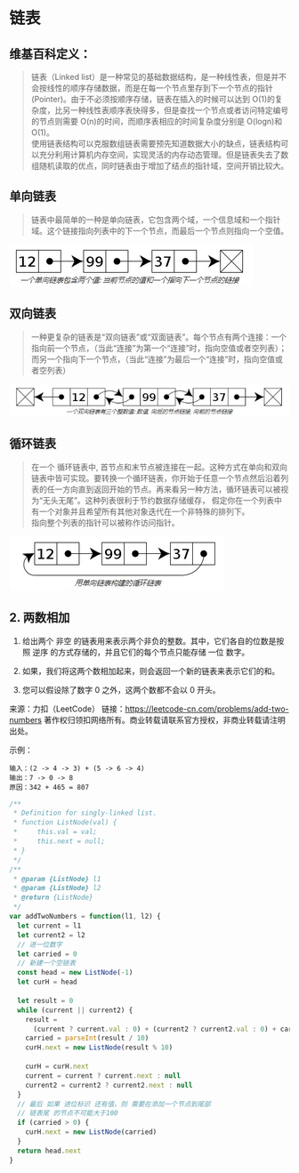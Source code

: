 # 链表

## 维基百科定义：

> 链表（Linked list）是一种常见的基础数据结构，是一种线性表，但是并不会按线性的顺序存储数据，而是在每一个节点里存到下一个节点的指针(Pointer)。由于不必须按顺序存储，链表在插入的时候可以达到 O(1)的复杂度，比另一种线性表顺序表快得多，但是查找一个节点或者访问特定编号的节点则需要 O(n)的时间，而顺序表相应的时间复杂度分别是 O(logn)和 O(1)。  
> 使用链表结构可以克服数组链表需要预先知道数据大小的缺点，链表结构可以充分利用计算机内存空间，实现灵活的内存动态管理。但是链表失去了数组随机读取的优点，同时链表由于增加了结点的指针域，空间开销比较大。

## 单向链表

> 链表中最简单的一种是单向链表，它包含两个域，一个信息域和一个指针域。这个链接指向列表中的下一个节点，而最后一个节点则指向一个空值。

!['单向链表'](/imgs/arithmetic/linkedlist1.jpg)

## 双向链表

> 一种更复杂的链表是“双向链表”或“双面链表”。每个节点有两个连接：一个指向前一个节点，（当此“连接”为第一个“连接”时，指向空值或者空列表）；而另一个指向下一个节点，（当此“连接”为最后一个“连接”时，指向空值或者空列表）

!['双向链表'](/imgs/arithmetic/linkedlist2.jpg)

## 循环链表

> 在一个 循环链表中, 首节点和末节点被连接在一起。这种方式在单向和双向链表中皆可实现。要转换一个循环链表，你开始于任意一个节点然后沿着列表的任一方向直到返回开始的节点。再来看另一种方法，循环链表可以被视为“无头无尾”。这种列表很利于节约数据存储缓存， 假定你在一个列表中有一个对象并且希望所有其他对象迭代在一个非特殊的排列下。  
> 指向整个列表的指针可以被称作访问指针。

!['循环链表'](/imgs/arithmetic/linkedlist3.jpg)

## 2. 两数相加

1. 给出两个 非空 的链表用来表示两个非负的整数。其中，它们各自的位数是按照 逆序 的方式存储的，并且它们的每个节点只能存储 一位 数字。

2. 如果，我们将这两个数相加起来，则会返回一个新的链表来表示它们的和。

3. 您可以假设除了数字 0 之外，这两个数都不会以 0 开头。

来源：力扣（LeetCode）
链接：https://leetcode-cn.com/problems/add-two-numbers
著作权归领扣网络所有。商业转载请联系官方授权，非商业转载请注明出处。

示例：

```
输入：(2 -> 4 -> 3) + (5 -> 6 -> 4)
输出：7 -> 0 -> 8
原因：342 + 465 = 807
```

```js
/**
 * Definition for singly-linked list.
 * function ListNode(val) {
 *     this.val = val;
 *     this.next = null;
 * }
 */
/**
 * @param {ListNode} l1
 * @param {ListNode} l2
 * @return {ListNode}
 */
var addTwoNumbers = function(l1, l2) {
  let current = l1
  let current2 = l2
  // 进一位数字
  let carried = 0
  // 新建一个空链表
  const head = new ListNode(-1)
  let curH = head

  let result = 0
  while (current || current2) {
    result =
      (current ? current.val : 0) + (current2 ? current2.val : 0) + carried
    carried = parseInt(result / 10)
    curH.next = new ListNode(result % 10)

    curH = curH.next
    current = current ? current.next : null
    current2 = current2 ? current2.next : null
  }
  // 最后 如果 进位标识 还有值，则 需要在添加一个节点到尾部
  // 链表尾 的节点不可能大于100
  if (carried > 0) {
    curH.next = new ListNode(carried)
  }
  return head.next
}
```


